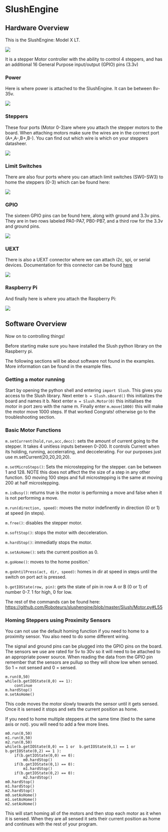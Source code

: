 # SlushEngine

## Hardware Overview

This is the SlushEngine: Model X LT. 

![](https://i.imgur.com/2v12RMR.png?1)

It is a stepper Motor controller with the ability to control 4 steppers, and has an additional 16 General Purpose input/output (GPIO) pins (3.3v)
### Power
Here is where power is attached to the SlushEngine. It can be between 8v-35v.

![](https://i.imgur.com/odr3LFQ.png?1)

### Steppers
These four ports (Motor 0-3)are where you attach the stepper motors to the board. When attaching motors make sure the wires are in the corrrect port (A+,A-,B+,B-). You can find out which wire is which on your steppers datasheer. 

![](https://i.imgur.com/VerCrTt.png?1)

### Limit Switches
There are also four ports where you can attach limit switches (SW0-SW3) to home the steppers (0-3) which can be found here:

![](https://i.imgur.com/g51PaSy.png?1)

### GPIO
The sixteen GPIO pins can be found here, along with ground and 3.3v pins. They are in two rows labeled PA0-PA7, PB0-PB7, and a third row for the 3.3v and ground pins.

![](https://i.imgur.com/TVrEYj9.png?1)

### UEXT
There is also a UEXT connector where we can attach i2c, spi, or serial devices. Documentation for this connector can be found [here](https://www.olimex.com/Products/Modules/UEXT/resources/UEXT_rev_B.pdf) 

![](https://i.imgur.com/0ws4Ydz.png?1)

### Raspberry Pi
And finally here is where you attach the Raspberry Pi:

![](https://i.imgur.com/xuiFksD.png?1)

## Software Overview

Now on to controlling things!

Before starting make sure you have installed the Slush python library on the Raspberry pi.

The following sections will be about software not found in the examples. More information can be found in the example files.

### Getting a motor running

Start by opening the python shell and entering ```import Slush```. This gives you access to the Slush library. Next enter ```b = Slush.sBoard()``` this initializes the board and names it b. Next enter ```m = Slush.Motor(0)``` this initialises the motor in port zero with the name m. Finally enter ```m.move(1000)``` this will make the motor move 1000 steps. If that worked Congrats! otherwise go to the troubleshooting section.

### Basic Motor Functions


```m.setCurrent(hold,run,acc,decc)```: sets the amount of current going to the stepper. It takes 4 unitless inputs between 0-200. It controls Current when its holding, running, accelerrating, and deccelerating. For our purposes just use m.setCurrent(20,20,20,20).

```m.setMicroSteps()```: Sets the microstepping for the stepper. can be between 1 and 128. NOTE this does not affect the the size of a step in any other function. SO moving 100 steps and full microstepping is the same at moving 200 at half microstepping.

```m.isBusy()```: returns true is the motor is performing a move and false when it is not performing a move.

```m.run(direction, speed)```: moves the motor indefinently in direction (0 or 1) at speed (in steps).

```m.free()```: disables the stepper motor.

```m.softStop()```: stops the motor with decceleration.

```m.hardStop()```: immediatly stops the motor.

```m.setAsHome()```: sets the current position as 0.

```m.goHome()```: moves to the home position.'

```m.goUntilPress(act, dir, speed)```: homes in dir at speed in steps until the switch on port act is pressed.

```b.getIOState(row, pin)```: gets the state of pin in row A or B (0 or 1) of number 0-7. 1 for high, 0 for low.

The rest of the commands can be found here: https://github.com/Roboteurs/slushengine/blob/master/Slush/Motor.py#L55

### Homing Steppers using Proximity Sensors

You can not use the default homing function if you need to home to a proximity sensor. You also need to do some different wiring.

The signal and ground pins can be plugged into the GPIO pins on the board. The sensors we use are rated for 5v to 30v so it will need to be attached to an appropriate power source.
When reading the data from the GPIO pin remember that the sensors are pullup so they will show low when sensed. So 1 = not sensed and 0 = sensed.

```
m.run(0,50)
while(b.getIOState(0,0) == 1):
    continue
m.hardStop()
m.setAsHome()
```

This code moves the motor slowly towards the sensor until it gets sensed. Once it is sensed it stops and sets the current position as home.

If you need to home multiple steppers at the same time (tied to the same axis or not). you will need to add a few more lines.

```
m0.run(0,50)
m1.run(0,50)
m2.run(0,50)
while(b.getIOState(0,0) == 1 or  b.getIOState(0,1) == 1 or b.getIOState(0,2) == 1 ):
    if(b.getIOState(0,0) == 0):
        m0.hardStop()
    if(b.getIOState(0,1) == 0):
        m1.hardStop()
    if(b.getIOState(0,2) == 0):
        m2.hardStop()
m0.hardStop()
m1.hardStop()
m2.hardStop()
m0.setAsHome()
m1.setAsHome()
m2.setAsHome()
```
This will start homing all of the motors and then stop each motor as it when it is sensed. When they are all sensed it sets their current position as home and continues with the rest of your program.
